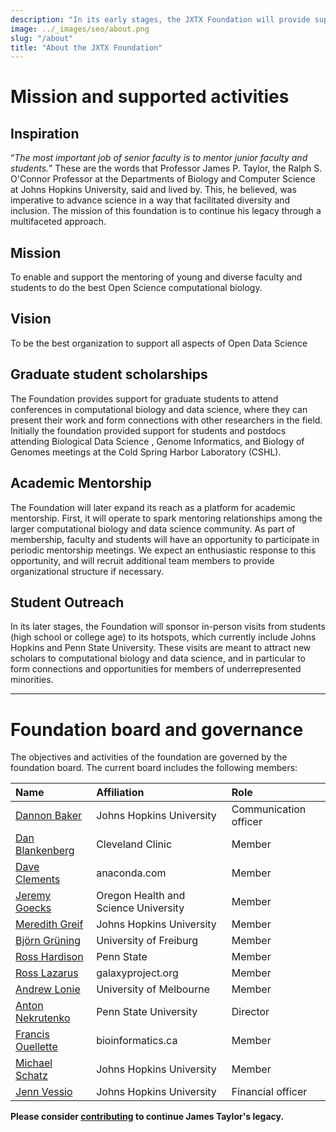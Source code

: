 ```yaml
---
description: "In its early stages, the JXTX Foundation will provide support for graduate students to attend conferences in computational biology and data science, where they can present their work and form connections with other researchers in the field."
image: ../_images/seo/about.png
slug: "/about"
title: "About the JXTX Foundation"
---
```


# Mission and supported activities

## Inspiration

“_The most important job of senior faculty is to mentor junior faculty and students._” These are the words that Professor James P. Taylor, the Ralph S. O'Connor Professor at the Departments of Biology and Computer Science at Johns Hopkins University, said and lived by. This, he believed, was imperative to advance science in a way that facilitated diversity and inclusion. The mission of this foundation is to continue his legacy through a multifaceted approach.

## Mission

To enable and support the mentoring of young and diverse faculty and students to do the best Open Science computational biology.

## Vision

To be the best organization to support all aspects of Open Data Science

## Graduate student scholarships

The Foundation provides support for graduate students to attend conferences in computational biology and data science, where they can present their work and form connections with other researchers in the field. Initially the foundation provided support for students and postdocs attending Biological Data Science , Genome Informatics, and Biology of Genomes meetings at the Cold Spring Harbor Laboratory (CSHL).

## Academic Mentorship

The Foundation will later expand its reach as a platform for academic mentorship. First, it will operate to spark mentoring relationships among the larger computational biology and data science community. As part of membership, faculty and students will have an opportunity to participate in periodic mentorship meetings. We expect an enthusiastic response to this opportunity, and will recruit additional team members to provide organizational structure if necessary.

## Student Outreach

In its later stages, the Foundation will sponsor in-person visits from students (high school or college age) to its hotspots, which currently include Johns Hopkins and Penn State University. These visits are meant to attract new scholars to computational biology and data science, and in particular to form connections and opportunities for members of underrepresented minorities.

---

# Foundation board and governance

The objectives and activities of the foundation are governed by the foundation board. The current board includes the following members:

| Name                                                                                    | Affiliation                          | Role                  |
| :-------------------------------------------------------------------------------------- | :----------------------------------- | :-------------------- |
| [Dannon Baker](https://github.com/dannon)                                               | Johns Hopkins University             | Communication officer |
| [Dan Blankenberg](https://www.lerner.ccf.org/gmi/blankenberg/)                          | Cleveland Clinic                     | Member                |
| [Dave Clements](https://www.linkedin.com/in/clements)                                   | anaconda.com                         | Member                |
| [Jeremy Goecks](https://www.ohsu.edu/people/jeremy-goecks-phd)                          | Oregon Health and Science University | Member                |
| [Meredith Greif](https://soc.jhu.edu/directory/meredith-greif/)                         | Johns Hopkins University             | Member                |
| [Björn Grüning](https://github.com/bgruening)                                           | University of Freiburg               | Member                |
| [Ross Hardison](https://science.psu.edu/bmb/people/rch8)                                | Penn State                           | Member                |
| [Ross Lazarus](https://www.linkedin.com/in/rosslazarus/?originalSubdomain=au)           | galaxyproject.org                    | Member                |
| [Andrew Lonie](https://www.melbournebioinformatics.org.au/people/andrew-lonie/)         | University of Melbourne              | Member                |
| [Anton Nekrutenko](https://nekrut.github.io/lab_site/)                                  | Penn State University                | Director              |
| [Francis Ouellette](https://www.linkedin.com/in/francisouellette/?originalSubdomain=ca) | bioinformatics.ca                    | Member                |
| [Michael Schatz](https://schatz-lab.org/)                                               | Johns Hopkins University             | Member                |
| [Jenn Vessio](https://www.linkedin.com/in/jennifer-vessio-00498014/)                    | Johns Hopkins University             | Financial officer     |

**Please consider [contributing][1] to continue James Taylor's legacy.**

[1]: /donate
